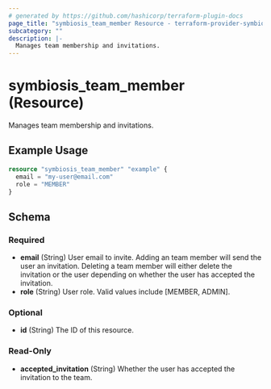 ```yaml
---
# generated by https://github.com/hashicorp/terraform-plugin-docs
page_title: "symbiosis_team_member Resource - terraform-provider-symbiosis"
subcategory: ""
description: |-
  Manages team membership and invitations.
---
```


# symbiosis_team_member (Resource)

Manages team membership and invitations.

## Example Usage

```terraform
resource "symbiosis_team_member" "example" {
  email = "my-user@email.com"
  role = "MEMBER"
}
```

<!-- schema generated by tfplugindocs -->
## Schema

### Required

- **email** (String) User email to invite. Adding an team member will send the user an invitation. Deleting a team member will either delete the invitation or the user depending on whether the user has accepted the invitation.
- **role** (String) User role. Valid values include [MEMBER, ADMIN].

### Optional

- **id** (String) The ID of this resource.

### Read-Only

- **accepted_invitation** (String) Whether the user has accepted the invitation to the team.


